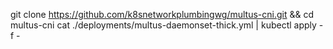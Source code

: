 git clone https://github.com/k8snetworkplumbingwg/multus-cni.git && cd multus-cni
cat ./deployments/multus-daemonset-thick.yml | kubectl apply -f -
